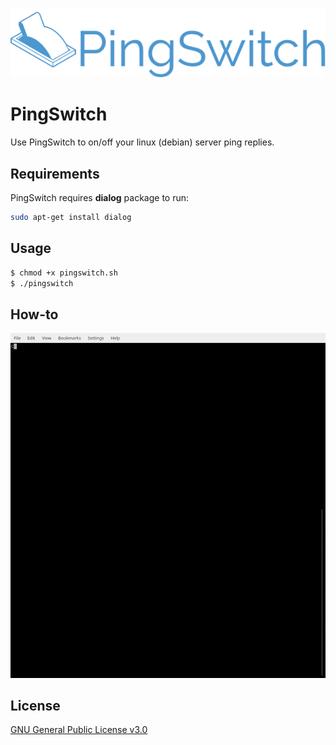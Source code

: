 ![](pingswitch.png)

# PingSwitch

Use PingSwitch to on/off your linux (debian) server ping replies.

## Requirements

PingSwitch requires **dialog** package to run:

```sh
sudo apt-get install dialog
```

## Usage

```sh
$ chmod +x pingswitch.sh
$ ./pingswitch
```
## How-to
![](pingswitch.gif)

## License
[GNU General Public License v3.0](https://choosealicense.com/licenses/gpl-3.0/)
